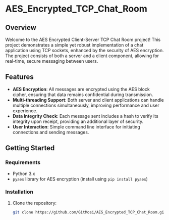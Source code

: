# AES_Encrypted_TCP_Chat_Room

## Overview
Welcome to the AES Encrypted Client-Server TCP Chat Room project! This project demonstrates a simple yet robust implementation of a chat application using TCP sockets, enhanced by the security of AES encryption. The project consists of both a server and a client component, allowing for real-time, secure messaging between users.

## Features
- **AES Encryption**: All messages are encrypted using the AES block cipher, ensuring that data remains confidential during transmission.
- **Multi-threading Support**: Both server and client applications can handle multiple connections simultaneously, improving performance and user experience.
- **Data Integrity Check**: Each message sent includes a hash to verify its integrity upon receipt, providing an additional layer of security.
- **User Interaction**: Simple command line interface for initiating connections and sending messages.

## Getting Started

### Requirements
- Python 3.x
- `pyaes` library for AES encryption (install using `pip install pyaes`)

### Installation
1. Clone the repository:
   ```bash
   git clone https://github.com/GitMosi/AES_Encrypted_TCP_Chat_Room.git
